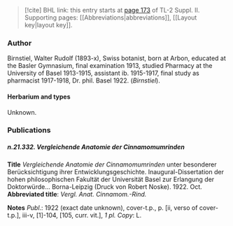 > [!cite] BHL link: this entry starts at [page 173](https://www.biodiversitylibrary.org/item/103859#page/183/mode/1up) of TL-2 Suppl. II.
> Supporting pages: [[Abbreviations|abbreviations]], [[Layout key|layout key]].

### Author

Birnstiel, Walter Rudolf (1893-x), Swiss botanist, born at Arbon, educated at the Basler Gymnasium, final examination 1913, studied Pharmacy at the University of Basel 1913-1915, assistant ib. 1915-1917, final study as pharmacist 1917-1918, Dr. phil. Basel 1922. (*Birnstiel*).

#### Herbarium and types

Unknown.

### Publications

##### n.21.332. Vergleichende Anatomie der Cinnamomumrinden

**Title**
*Vergleichende Anatomie der Cinnamomumrinden* unter besonderer Berücksichtigung ihrer Entwicklungsgeschichte. Inaugural-Dissertation der hohen philosophischen Fakultät der Universität Basel zur Erlangung der Doktorwürde... Borna-Leipzig (Druck von Robert Noske). 1922. Oct.
**Abbreviated title**: *Vergl. Anat. Cinnamom.-Rind.*

**Notes**
*Publ*.: 1922 (exact date unknown), cover-t.p., p. \[ii, verso of cover-t.p.\], iii-v, \[1\]-104, \[105, curr. vit.\], *1 pl. Copy*: L.

